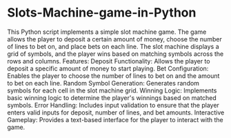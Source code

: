 # Slots-Machine-game-in-Python
This Python script implements a simple slot machine game. The game allows the player to deposit a certain amount of money, choose the number of lines to bet on, and place bets on each line. The slot machine displays a grid of symbols, and the player wins based on matching symbols across the rows and columns.
Features:
Deposit Functionality: Allows the player to deposit a specific amount of money to start playing.
Bet Configuration: Enables the player to choose the number of lines to bet on and the amount to bet on each line.
Random Symbol Generation: Generates random symbols for each cell in the slot machine grid.
Winning Logic: Implements basic winning logic to determine the player's winnings based on matched symbols.
Error Handling: Includes input validation to ensure that the player enters valid inputs for deposit, number of lines, and bet amounts.
Interactive Gameplay: Provides a text-based interface for the player to interact with the game.
